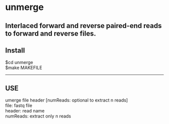 # unmerge <br/>
Interlaced forward and reverse paired-end reads to forward and reverse files.
---------------------------------------------------------------
Install
---------------------------------------------------------------
$cd unmerge <br/>
$make MAKEFILE <br/>

---------------------------------------------------------------
USE
---------------------------------------------------------------
umerge file header [numReads: optional to extract n reads] <br/>
file: fastq file <mandatory> <br/>
header: read name <mandatory> <br/>
numReads: extract only n reads <optional> <br/>
